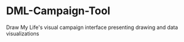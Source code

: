 # DML-Campaign-Tool
Draw My Life's visual campaign interface presenting drawing and data visualizations
